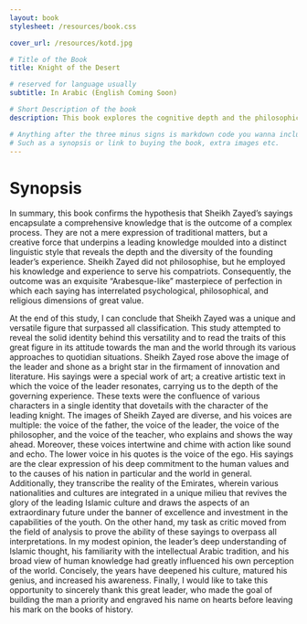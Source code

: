 ```yaml
---
layout: book
stylesheet: /resources/book.css

cover_url: /resources/kotd.jpg

# Title of the Book
title: Knight of the Desert

# reserved for language usually
subtitle: In Arabic (English Coming Soon)

# Short Description of the book
description: This book explores the cognitive depth and the philosophical and psychological dimensions of the sayings of Sheikh Zayed bin Sultan Al Nahyan.

# Anything after the three minus signs is markdown code you wanna include on this page
# Such as a synopsis or link to buying the book, extra images etc.
---
```


# Synopsis

In summary, this book confirms the hypothesis that Sheikh Zayed’s sayings encapsulate a comprehensive knowledge that is the outcome of a complex process. They are not a mere expression of traditional matters, but a creative force that underpins a leading knowledge moulded into a distinct linguistic style that reveals the depth and the diversity of the founding leader’s experience. Sheikh Zayed did not philosophise, but he employed his knowledge and experience to serve his compatriots. Consequently, the outcome was an exquisite “Arabesque-like” masterpiece of perfection in which each saying has interrelated psychological, philosophical, and religious dimensions of great value.

At the end of this study, I can conclude that Sheikh Zayed was a unique and versatile figure that surpassed all classification. This study attempted to reveal the solid identity behind this versatility and to read the traits of this great figure in its attitude towards the man and the world through its various approaches to quotidian situations. Sheikh Zayed rose above the image of the leader and shone as a bright star in the firmament of innovation and literature. His sayings were a special work of art; a creative artistic text in which the voice of the leader resonates, carrying us to the depth of the governing experience. These texts were the confluence of various characters in a single identity that dovetails with the character of the leading knight. The images of Sheikh Zayed are diverse, and his voices are multiple: the voice of the father, the voice of the leader, the voice of the philosopher, and the voice of the teacher, who explains and shows the way ahead. Moreover, these voices intertwine and chime with action like sound and echo. The lower voice in his quotes is the voice of the ego. His sayings are the clear expression of his deep commitment to the human values and to the causes of his nation in particular and the world in general. Additionally, they transcribe the reality of the Emirates, wherein various nationalities and cultures are integrated in a unique milieu that revives the glory of the leading Islamic culture and draws the aspects of an extraordinary future under the banner of excellence and investment in the capabilities of the youth. On the other hand, my task as critic moved from the field of analysis to prove the ability of these sayings to overpass all interpretations. In my modest opinion, the leader’s deep understanding of Islamic thought, his familiarity with the intellectual Arabic tradition, and his broad view of human knowledge had greatly influenced his own perception of the world. Concisely, the years have deepened his culture, matured his genius, and increased his awareness. Finally, I would like to take this opportunity to sincerely thank this great leader, who made the goal of building the man a priority and engraved his name on hearts before leaving his mark on the books of history.
